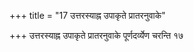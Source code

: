 +++
title = "17 उत्तरस्याह्न उपाकृते प्रातरनुवाके"

+++
उत्तरस्याह्न उपाकृते प्रातरनुवाके पूर्णदर्व्येण चरन्ति १७